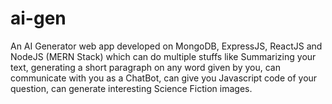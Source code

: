 # ai-gen
An AI Generator web app developed on MongoDB, ExpressJS, ReactJS and NodeJS (MERN Stack) which can do multiple stuffs like Summarizing your text, generating a short paragraph on any word given by you, can communicate with you as a ChatBot, can give you Javascript code of your question, can generate interesting Science Fiction images.
